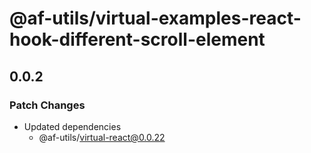 # @af-utils/virtual-examples-react-hook-different-scroll-element

## 0.0.2

### Patch Changes

- Updated dependencies
  - @af-utils/virtual-react@0.0.22
